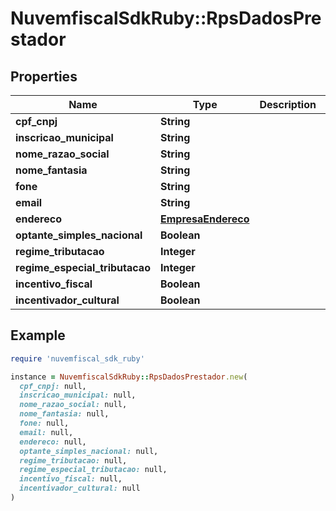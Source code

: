 # NuvemfiscalSdkRuby::RpsDadosPrestador

## Properties

| Name | Type | Description | Notes |
| ---- | ---- | ----------- | ----- |
| **cpf_cnpj** | **String** |  | [optional] |
| **inscricao_municipal** | **String** |  | [optional] |
| **nome_razao_social** | **String** |  | [optional] |
| **nome_fantasia** | **String** |  | [optional] |
| **fone** | **String** |  | [optional] |
| **email** | **String** |  | [optional] |
| **endereco** | [**EmpresaEndereco**](EmpresaEndereco.md) |  | [optional] |
| **optante_simples_nacional** | **Boolean** |  | [optional] |
| **regime_tributacao** | **Integer** |  | [optional] |
| **regime_especial_tributacao** | **Integer** |  | [optional] |
| **incentivo_fiscal** | **Boolean** |  | [optional] |
| **incentivador_cultural** | **Boolean** |  | [optional] |

## Example

```ruby
require 'nuvemfiscal_sdk_ruby'

instance = NuvemfiscalSdkRuby::RpsDadosPrestador.new(
  cpf_cnpj: null,
  inscricao_municipal: null,
  nome_razao_social: null,
  nome_fantasia: null,
  fone: null,
  email: null,
  endereco: null,
  optante_simples_nacional: null,
  regime_tributacao: null,
  regime_especial_tributacao: null,
  incentivo_fiscal: null,
  incentivador_cultural: null
)
```

